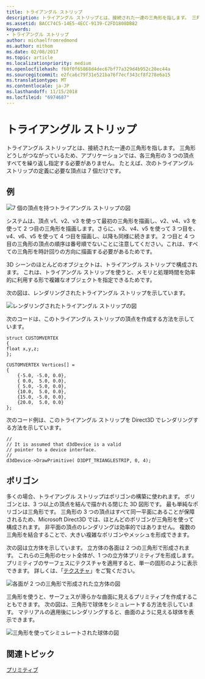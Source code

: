 ```yaml
---
title: トライアングル ストリップ
description: トライアングル ストリップとは、接続された一連の三角形を指します。 三角形どうしがつながっているため、アプリケーションでは、各三角形の 3 つの頂点すべてを繰り返し指定する必要がありません。
ms.assetid: BACC74C5-14E5-4ECC-9139-C2FD1808DB82
keywords:
- トライアングル ストリップ
author: michaelfromredmond
ms.author: mithom
ms.date: 02/08/2017
ms.topic: article
ms.localizationpriority: medium
ms.openlocfilehash: f60f0f65868d4dec67bf77a329d4b952c20ec44a
ms.sourcegitcommit: e2fca6c79f31e521ba76f7ecf343cf8f278e6a15
ms.translationtype: MT
ms.contentlocale: ja-JP
ms.lasthandoff: 11/15/2018
ms.locfileid: "6974687"
---
```

# <a name="triangle-strips"></a>トライアングル ストリップ


トライアングル ストリップとは、接続された一連の三角形を指します。 三角形どうしがつながっているため、アプリケーションでは、各三角形の 3 つの頂点すべてを繰り返し指定する必要がありません。 たとえば、次のトライアングル ストリップの定義に必要な頂点は 7 個だけです。

## <a name="span-idexamplespanspan-idexamplespanspan-idexamplespanexample"></a><span id="Example"></span><span id="example"></span><span id="EXAMPLE"></span>例


![7 個の頂点を持つトライアングル ストリップの図](images/tristrip.png)

システムは、頂点 v1、v2、v3 を使って最初の三角形を描画し、v2、v4、v3 を使って 2 つ目の三角形を描画します。さらに、v3、v4、v5 を使って 3 つ目を、v4、v6、v5 を使って 4 つ目を描画し、以降も同様に続きます。 2 つ目と 4 つ目の三角形の頂点の順序は番号順でないことに注意してください。これは、すべての三角形を時計回りの方向に描画する必要があるためです。

3D シーンのほとんどのオブジェクトは、トライアングル ストリップで構成されます。 これは、トライアングル ストリップを使うと、メモリと処理時間を効率的に利用する形で複雑なオブジェクトを指定できるためです。

次の図は、レンダリングされたトライアングル ストリップを示しています。

![レンダリングされたトライアングル ストリップの図](images/tstrip2.png)

次のコードは、このトライアングル ストリップの頂点を作成する方法を示しています。

```
struct CUSTOMVERTEX
{
float x,y,z;
};

CUSTOMVERTEX Vertices[] = 
{
    {-5.0, -5.0, 0.0},
    { 0.0,  5.0, 0.0},
    { 5.0, -5.0, 0.0},
    {10.0,  5.0, 0.0},
    {15.0, -5.0, 0.0},
    {20.0,  5.0, 0.0}
};
```

次のコード例は、このトライアングル ストリップを Direct3D でレンダリングする方法を示しています。

```
//
// It is assumed that d3dDevice is a valid
// pointer to a device interface.
//
d3dDevice->DrawPrimitive( D3DPT_TRIANGLESTRIP, 0, 4);
```

## <a name="span-idpolygonsspanspan-idpolygonsspanspan-idpolygonsspanpolygons"></a><span id="Polygons"></span><span id="polygons"></span><span id="POLYGONS"></span>ポリゴン


多くの場合、トライアングル ストリップはポリゴンの構築に使われます。 ポリゴンとは、3 つ以上の頂点を結んで描かれる閉じた 3D 図形です。 最も単純なポリゴンは三角形です。 三角形の 3 つの頂点はすべて同一平面にあることが保障されるため、Microsoft Direct3D では、ほとんどのポリゴンが三角形を使って構成されます。 非平面の頂点のレンダリングは効率的ではありません。 複数の三角形を結合することで、大きい複雑なポリゴンやメッシュを形成できます。

次の図は立方体を示しています。 立方体の各面は 2 つの三角形で形成されます。 これらの三角形のセット全体が、1 つの立方体プリミティブを形成します。 プリミティブのサーフェスにテクスチャを適用すると、単一の固形のように表示できます。 詳しくは、「[テクスチャ](textures.md)」をご覧ください。

![各面が 2 つの三角形で形成された立方体の図](images/cube3d.png)

三角形を使うと、サーフェスが滑らかな曲面に見えるプリミティブを作成することもできます。 次の図は、三角形で球体をシミュレートする方法を示しています。 マテリアルの適用後にレンダリングすると、曲面のように見える球体を表示できます。

![三角形を使ってシミュレートされた球体の図](images/sphere3d.png)

## <a name="span-idrelated-topicsspanrelated-topics"></a><span id="related-topics"></span>関連トピック


[プリミティブ](primitives.md)

 

 




